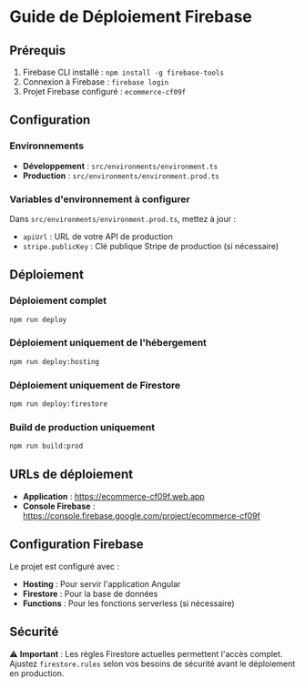 # Guide de Déploiement Firebase

## Prérequis

1. Firebase CLI installé : `npm install -g firebase-tools`
2. Connexion à Firebase : `firebase login`
3. Projet Firebase configuré : `ecommerce-cf09f`

## Configuration

### Environnements

- **Développement** : `src/environments/environment.ts`
- **Production** : `src/environments/environment.prod.ts`

### Variables d'environnement à configurer

Dans `src/environments/environment.prod.ts`, mettez à jour :
- `apiUrl` : URL de votre API de production
- `stripe.publicKey` : Clé publique Stripe de production (si nécessaire)

## Déploiement

### Déploiement complet
```bash
npm run deploy
```

### Déploiement uniquement de l'hébergement
```bash
npm run deploy:hosting
```

### Déploiement uniquement de Firestore
```bash
npm run deploy:firestore
```

### Build de production uniquement
```bash
npm run build:prod
```

## URLs de déploiement

- **Application** : https://ecommerce-cf09f.web.app
- **Console Firebase** : https://console.firebase.google.com/project/ecommerce-cf09f

## Configuration Firebase

Le projet est configuré avec :
- **Hosting** : Pour servir l'application Angular
- **Firestore** : Pour la base de données
- **Functions** : Pour les fonctions serverless (si nécessaire)

## Sécurité

⚠️ **Important** : Les règles Firestore actuelles permettent l'accès complet. 
Ajustez `firestore.rules` selon vos besoins de sécurité avant le déploiement en production. 